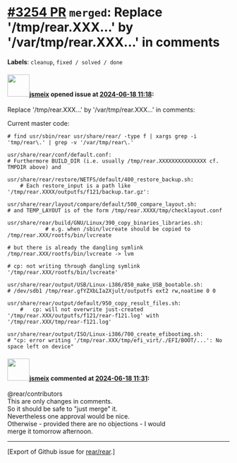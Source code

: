 [\#3254 PR](https://github.com/rear/rear/pull/3254) `merged`: Replace '/tmp/rear.XXX...' by '/var/tmp/rear.XXX...' in comments
==============================================================================================================================

**Labels**: `cleanup`, `fixed / solved / done`

#### <img src="https://avatars.githubusercontent.com/u/1788608?u=925fc54e2ce01551392622446ece427f51e2f0ce&v=4" width="50">[jsmeix](https://github.com/jsmeix) opened issue at [2024-06-18 11:18](https://github.com/rear/rear/pull/3254):

Replace '/tmp/rear.XXX...' by '/var/tmp/rear.XXX...' in comments:

Current master code:

    # find usr/sbin/rear usr/share/rear/ -type f | xargs grep -i 'tmp/rear\.' | grep -v '/var/tmp/rear\.'

    usr/share/rear/conf/default.conf:
    # Furthermore BUILD_DIR (i.e. usually /tmp/rear.XXXXXXXXXXXXXXX cf. TMPDIR above) and

    usr/share/rear/restore/NETFS/default/400_restore_backup.sh:
        # Each restore_input is a path like '/tmp/rear.XXXX/outputfs/f121/backup.tar.gz':

    usr/share/rear/layout/compare/default/500_compare_layout.sh:
    # and TEMP_LAYOUT is of the form /tmp/rear.XXXX/tmp/checklayout.conf

    usr/share/rear/build/GNU/Linux/390_copy_binaries_libraries.sh:
                # e.g. when /sbin/lvcreate should be copied to /tmp/rear.XXX/rootfs/bin/lvcreate

    # but there is already the dangling symlink /tmp/rear.XXX/rootfs/bin/lvcreate -> lvm

    # cp: not writing through dangling symlink '/tmp/rear.XXX/rootfs/bin/lvcreate'

    usr/share/rear/output/USB/Linux-i386/850_make_USB_bootable.sh:
    # /dev/sdb1 /tmp/rear.gfYZXbLIa2Xjult/outputfs ext2 rw,noatime 0 0

    usr/share/rear/output/default/950_copy_result_files.sh:
        #   cp: will not overwrite just-created '/tmp/rear.XXX/outputfs/f121/rear-f121.log' with '/tmp/rear.XXX/tmp/rear-f121.log'

    usr/share/rear/output/ISO/Linux-i386/700_create_efibootimg.sh:
    # "cp: error writing '/tmp/rear.XXX/tmp/efi_virt/./EFI/BOOT/...': No space left on device"

#### <img src="https://avatars.githubusercontent.com/u/1788608?u=925fc54e2ce01551392622446ece427f51e2f0ce&v=4" width="50">[jsmeix](https://github.com/jsmeix) commented at [2024-06-18 11:31](https://github.com/rear/rear/pull/3254#issuecomment-2175875577):

@rear/contributors  
This are only changes in comments.  
So it should be safe to "just merge" it.  
Nevertheless one approval would be nice.  
Otherwise - provided there are no objections - I would  
merge it tomorrow afternoon.

------------------------------------------------------------------------

\[Export of Github issue for
[rear/rear](https://github.com/rear/rear).\]
